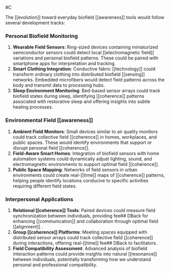  #C  

The [[evolution]] toward everyday biofield [[awareness]]  tools would follow several development tracks:

### Personal Biofield Monitoring

1. **Wearable Field Sensors**: Ring-sized devices containing miniaturized semiconductor sensors could detect local [[electromagnetic field]]  variations and personal biofield patterns. These could be paired with smartphone apps for interpretation and tracking.
2. **Smart Clothing Integration**: Conductive fabric [[technology]]  could transform ordinary clothing into distributed biofield [[sensing]]  networks. Embedded microfibers would detect field patterns across the body and transmit data to processing hubs.
3. **Sleep Environment Monitoring**: Bed-based sensor arrays could track biofield states during sleep, identifying [[coherence]] patterns associated with restorative sleep and offering insights into subtle healing processes.

### Environmental Field [[awareness]] 

1. **Ambient Field Monitors**: Small devices similar to air quality monitors could track collective field [[coherence]] in homes, workplaces, and public spaces. These would identify environments that support or disrupt personal field [[coherence]].
2. **Field-Aware Smart Homes**: Integration of biofield sensors with home automation systems could dynamically adjust lighting, sound, and electromagnetic environments to support optimal field [[coherence]].
3. **Public Space Mapping**: Networks of field sensors in urban environments could create real-[[time]]  maps of [[coherence]] patterns, helping people identify locations conducive to specific activities requiring different field states.

### Interpersonal Applications

1. **Relational [[coherence]] Tools**: Paired devices could measure field synchronization between individuals, providing fee## DBack for enhancing [[communication]]  and collaboration through optimal field [[alignment]] .
2. **Group [[coherence]] Platforms**: Meeting spaces equipped with distributed sensor arrays could track collective field [[coherence]] during interactions, offering real-[[time]]  fee## DBack to facilitators.
3. **Field Compatibility Assessment**: Advanced analysis of biofield interaction patterns could provide insights into natural [[resonance]] between individuals, potentially transforming how we understand personal and professional compatibility.
